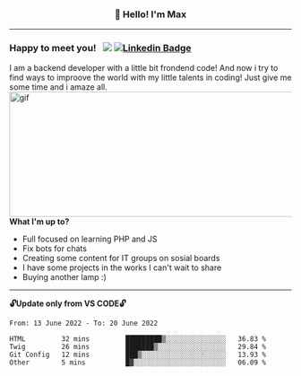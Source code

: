 ### <p align="center">👋 Hello! I'm Max</p>

--------

### Happy to meet you! &nbsp; ![](https://komarev.com/ghpvc/?username=romartiny) [![Linkedin Badge](https://img.shields.io/badge/-LinkedIn-0e76a8?style=flat-square&logo=Linkedin&logoColor=white)](https://www.linkedin.com/in/romartiny/)

I am a backend developer with a little bit frondend code! And now i try to find ways to improove the world with my little talents in coding! Just give me some time and i amaze all.
<img align="right" alt="gif" src="https://64.media.tumblr.com/e1c5da7500447ac51ab1661819d6f4b2/1a4296433cef4166-8b/s1280x1920/b8361cd88301da5372f86efff22d950c16dbed9b.gif" width="530" height="223" />

**What I'm up to?**

- Full focused on learning PHP and JS
- Fix bots for chats
- Creating some content for IT groups on sosial boards
- I have some projects in the works I can't wait to share
- Buying another lamp :) 

-------

**🔓Update only from VS CODE🔓**

<!--START_SECTION:waka-->

```text
From: 13 June 2022 - To: 20 June 2022

HTML         32 mins         █████████▒░░░░░░░░░░░░░░░   36.83 %
Twig         26 mins         ███████▒░░░░░░░░░░░░░░░░░   29.84 %
Git Config   12 mins         ███▒░░░░░░░░░░░░░░░░░░░░░   13.93 %
Other        5 mins          █▓░░░░░░░░░░░░░░░░░░░░░░░   06.09 %
```

<!--END_SECTION:waka-->
